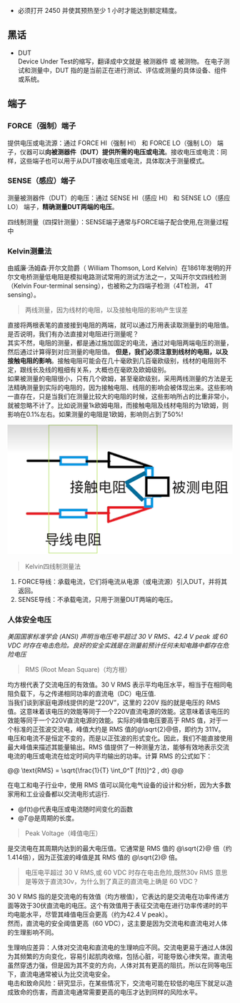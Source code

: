 



* 必须打开 2450 并使其预热至少 1 小时才能达到额定精度。



## 黑话

* DUT   
 Device Under Test的缩写，翻译成中文就是 被测器件 或 被测物。 在电子测试和测量中，DUT 指的是当前正在进行测试、评估或测量的具体设备、组件或系统。  


## 端子  


### FORCE（强制）端子  

提供电压或电流源：通过 FORCE HI（强制 HI） 和 FORCE LO（强制 LO） 端子，仪器可以**向被测器件（DUT）提供所需的电压或电流**。接收电压或电流：同样，这些端子也可以用于从DUT接收电压或电流，具体取决于测量模式。     

### SENSE（感应）端子  

测量被测器件（DUT）的电压：通过 SENSE HI（感应 HI） 和 SENSE LO（感应 LO） 端子，**精确测量DUT两端的电压**。     

四线制测量（四探针测量）：SENSE端子通常与FORCE端子配合使用,在测量过程中


### Kelvin测量法  

由威廉·汤姆森·开尔文勋爵（ William Thomson, Lord Kelvin）在1861年发明的开尔文电桥测量低电阻是模拟电路测试常用的测试方法之一，又叫开尔文四线检测（Kelvin Four-terminal sensing），也被称之为四端子检测（4T检测， 4T sensing）。   

> 两线测量，因为线材的电阻，以及接触电阻的影响产生误差    

直接将两根表笔的直接接到电阻的两端，就可以通过万用表读取测量到的电阻值。是否说明，我们有办法直接对电阻进行测量呢？  
其实不然，电阻的测量，都是通过施加固定的电流，通过对电阻两端电压的测量，然后通过计算得到对应测量的电阻值。 **但是，我们必须注意到线材的电阻，以及接触电阻的影响**。接触电阻可能会在几十毫欧到几百毫欧级别，线材的电阻则不定，跟线长及线的粗细有关系，大概也在毫欧及欧姆级别。  
如果被测量的电阻很小，只有几个欧姆，甚至毫欧级别，采用两线测量的方法是无法精确测量到实际的电阻的，因为接触电阻、线阻的影响会被体现出来。这些影响一直存在，只是当我们在测量比较大的电阻的时候，这些影响所占的比重非常小，就被忽略不计了。比如说测量1k欧姆电阻，而接触电阻及线材电阻的为1欧姆，则影响在0.1%左右。如果测量的电阻是1欧姆，影响则占到了50%!   

![求解概念](./img/02_keithley2450/0_0.png ':size=300')   


> Kelvin四线制测量法

1. FORCE导线：承载电流，它们将电流从电源（或电流源）引入DUT，并将其返回。 
2. SENSE导线：不承载电流，只用于测量DUT两端的电压。   







### 人体安全电压

*美国国家标准学会 (ANSI) 声明当电压电平超过 30 V RMS、42.4 V peak 或 60 VDC 时存在电击危险。良好的安全实践是在测量前预计任何未知电路中都存在危险电压*     

> RMS (Root Mean Square)（均方根）

均方根代表了交流电压的有效值。30 V RMS 表示平均电压水平，相当于在相同电阻负载下，与之传递相同功率的直流电（DC）电压值.   
当我们谈到家庭电源线提供的是“220V”，这里的 220V 指的就是电压的 RMS 值。这意味着该电压的效能等同于一个220V直流电源的效能。这意味着该电压的效能等同于一个220V直流电源的效能。实际的峰值电压要高于 RMS 值，对于一个标准的正弦波交流电，峰值大约是 RMS 值的@\sqrt{2}@倍，即约为 311V。  
电压和电流不是恒定不变的，而是以正弦波的形式变化。因此，我们不能直接使用最大峰值来描述其能量输出。RMS 值提供了一种测量方法，能够有效地表示交流电流的电压或电流在给定时间内平均输出的功率。计算 RMS 的公式如下：  

@@
\text{RMS} = \sqrt{\frac{1}{T} \int_0^T [f(t)]^2 \, dt}
@@

在电工和电子行业中，使用 RMS 值可以简化电气设备的设计和分析，因为大多数家用和工业设备都以交流电形式运行.  


* @f(t)@代表电压或电流随时间变化的函数
* @𝑇@是周期的长度。


> Peak Voltage（峰值电压）  

是交流电在其周期内达到的最大电压值。它通常是 RMS 值的 @\sqrt{2}@ 倍（约1.414倍），因为正弦波的峰值是其 RMS 值的 @\sqrt{2}@ 倍。  

> 电压电平超过 30 V RMS,或 60 VDC 时存在电击危险,既然30v RMS 意思是等效于直流30v，为什么到了真正的直流电上确是 60 VDC？

30 V RMS 指的是交流电的有效值（均方根值），它表达的是交流电在功率传递方面等效于30伏直流电的电压。这个有效值用于表征交流电在进行功率传递时的平均电能水平，尽管其峰值电压会更高（约为42.4 V peak）。  
然而，直流电的安全阈值更高（60 VDC），这主要是因为交流电和直流电对人体的生理影响不同。   

生理响应差异：人体对交流电和直流电的生理响应不同。交流电更易于通过人体因为其频繁的方向变化，容易引起肌肉收缩，包括心脏，可能导致心律失常。直流电虽然穿透力强，但是因为其不变的方向，人体对其有更高的阻抗，所以在同等电压下，直流电通常被认为比交流电安全。   
电击和致命风险：研究显示，在某些情况下，交流电可能在较低的电压下就足以造成致命的伤害，而直流电通常需要更高的电压才达到同样的风险水平。   




